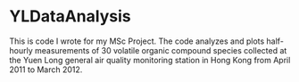# YLDataAnalysis
This is code I wrote for my MSc Project. The code analyzes and plots half-hourly measurements of 30 volatile organic compound species collected at the Yuen Long general air quality monitoring station in Hong Kong from April 2011 to March 2012. 
